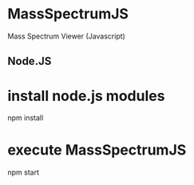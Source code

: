 # MassSpectrumJS
Mass Spectrum Viewer (Javascript)


## Node.JS
# install node.js modules
npm install

# execute MassSpectrumJS
npm start
